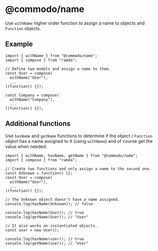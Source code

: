 # @commodo/name

Use `withName` higher order function to assign a name to objects and `Function` objects.

## Example

```
import { withName } from "@commodo/name";
import { compose } from "ramda";

// Define two models and assign a name to them.
const User = compose(
  withName("User"),
  ...
)(function() {});

const Company = compose(
  withName("Company"),
  ...
)(function() {});
```

## Additional functions

Use `hasName` and `getName` functions to determine if the object / `Function` object has a name assigned to it (using `withName`) and of course get the value when needed.

```
import { withName, hasName, getName } from "@commodo/name";
import { compose } from "ramda";

// Create two functions and only assign a name to the second one.
const Unknown = function() {};
const User = compose(
  withName("User"),
  ...
)(function() {});

// The Unknown object doesn't have a name assigned.
console.log(hasName(Unknown)); // false

console.log(hasName(User)); // true
console.log(getName(User)); // "User"

// It also works on instantiated objects.
const user = new User();

console.log(hasName(user)); // true
console.log(getName(user)); // "User"
```
